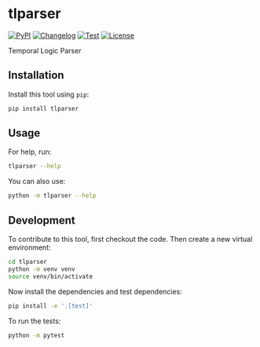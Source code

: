 # tlparser

[![PyPI](https://img.shields.io/pypi/v/tlparser.svg)](https://pypi.org/project/tlparser/)
[![Changelog](https://img.shields.io/github/v/release/RomanBoegli/tlparser?include_prereleases&label=changelog)](https://github.com/RomanBoegli/tlparser/releases)
[![Test](https://github.com/RomanBoegli/tlparser/actions/workflows/test.yml/badge.svg)](https://github.com/RomanBoegli/tlparser/actions/workflows/test.yml)
[![License](https://img.shields.io/badge/license-MIT-blue.svg)](https://github.com/RomanBoegli/tlparser/blob/master/LICENSE)

Temporal Logic Parser

## Installation

Install this tool using `pip`:
```bash
pip install tlparser
```
## Usage

For help, run:
```bash
tlparser --help
```
You can also use:
```bash
python -m tlparser --help
```
## Development

To contribute to this tool, first checkout the code. Then create a new virtual environment:
```bash
cd tlparser
python -m venv venv
source venv/bin/activate
```
Now install the dependencies and test dependencies:
```bash
pip install -e '.[test]'
```
To run the tests:
```bash
python -m pytest
```
